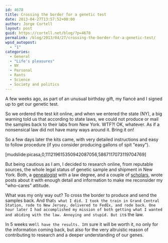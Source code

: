 ```yaml
---
id: 4678
title: Crossing the border for a genetic test
date: 2013-04-27T13:57:52+00:00
author: Jorge Cortell
layout: post
guid: https://cortell.net/blog/?p=4678
permalink: /blog/2013/04/27/crossing-the-border-for-a-genetic-test/
wpsd_autopost:
  - "1"
categories:
  - General
  - "Life's pleasures"
  - NY
  - Personal
  - Rants
  - Science
  - Society and politics
---
```

A few weeks ago, as part of an unusual birthday gift, my fiancé and I signed up to get our genetic test.

So we ordered the test kit online, and when we entered the state (NY), a big warning told us that according to state laws, we could not produce or mail the samples back to their labs from New York. WTF?! OK, whatever. As if a nonsensical law did not have many ways around it. Bring it on!

So a few days later the kits came, with very detailed instructions and easy to follow procedure (if you consider producing gallons of spit "easy").

[mudslide:picasa,0,111219615350942087056,5867117073119704769]

But being cautious as I am, I decided to research online, from reputable sources, the whole legal status of genetic sample and shipment in New York. Both, a <a title="https://www.legalgenealogist.com/blog/2012/12/23/ny-and-md-limits-on-23andme/" href="https://www.legalgenealogist.com/blog/2012/12/23/ny-and-md-limits-on-23andme/" target="_blank">genealogist</a> with a law degree, and a couple of <a title="https://silberzahnjones.com/2011/04/20/moores-law-steam-engines-and-genetic-technology/" href="https://silberzahnjones.com/2011/04/20/moores-law-steam-engines-and-genetic-technology/" target="_blank">scholars</a>, wrote posts about it with enough detail and information to make me reconsider my "who-cares" attitude.

What was my only way out? To cross the border to produce and send the samples back. And that`s what I did. I took the train in Grand Central Station, rode to New Jersey, delivered to FedEx, and rode back. One hour later I had accomplished my mission of both getting what I wanted and abiding with the law. Annoying and stupid. But it`s the law. 

In 5 weeks we`ll have the results. I`m sure it will be worth it, no only for the information coming back, but also for the very altruistic reason of contributing to research and a deeper understanding of our genes.